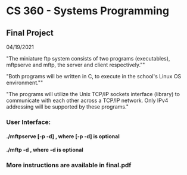 # CS 360 - Systems Programming   

<h2> Final Project</h2>

04/19/2021

<p>"The miniature ftp system consists of two programs (executables), mftpserve and mftp, the server and client respectively.""</p>
<p> "Both programs will be written in C, to execute in the school's Linux OS environment.""</p>
<p> "The programs will utilize the Unix TCP/IP sockets interface (library) to communicate with each other across a TCP/IP network. 
Only IPv4 addressing will be supported by these programs."</p>

<h3> User Interface: </h3>
<h4>  ./mftpserve [-p <port> -d] , where [-p <port> -d] is optional </h4>
<h4> ./mftp -d <port> <hostname | IP address> , where -d is optional </h4>

<h3> More instructions are available in final.pdf </h3>


